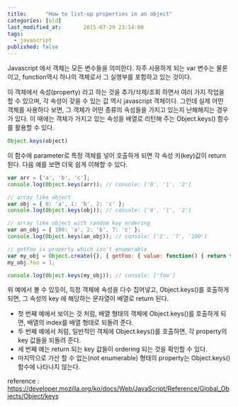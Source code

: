 ```yaml
---
title:      "How to list-up properties in an object"
categories: [old]
last_modified_at:       2015-07-29 23:14:00
tags:
  - javascript
published: false
---
```


Javascript 에서 객체는 모든 변수들을 의미한다. 자주 사용하게 되는 var 변수는 물론이고, function역시 하나의 객체로서 그 실행부를 포함하고 있는 것이다. 

이 객체에서 속성(property) 라고 하는 것을 추가/삭제/조회 하면서 여러 가지 작업을 할 수 있으며, 각 속성이 갖을 수 있는 값 역시 javascript 객체이다. 그런데 실제 어떤 객체를 사용하다 보면, 그 객체가 어떤 종류의 속성들을 가지고 있는지 난해해지는 경우가 있다. 이 때에는 객체가 가지고 있는 속성을 배열로 리턴해 주는 Object.keys() 함수를 활용할 수 있다. 

```js
Object.keys(object) 
```
이 함수에 parameter로 특정 객체를 넣어 호출하게 되면 각 속성 키(key)값이 return 된다. 다음 예를 보면 더욱 쉽게 이해할 수 있다. 

```js
var arr = ['a', 'b', 'c'];
console.log(Object.keys(arr)); // console: ['0', '1', '2']

// array like object
var obj = { 0: 'a', 1: 'b', 2: 'c' };
console.log(Object.keys(obj)); // console: ['0', '1', '2']

// array like object with random key ordering
var an_obj = { 100: 'a', 2: 'b', 7: 'c' };
console.log(Object.keys(an_obj)); // console: ['2', '7', '100']

// getFoo is property which isn't enumerable
var my_obj = Object.create({}, { getFoo: { value: function() { return this.foo; } } });
my_obj.foo = 1;

console.log(Object.keys(my_obj)); // console: ['foo']
```

위 예에서 볼 수 있듯이, 득정 객체에 속성을 다수 집어넣고, Object.keys()를 호출하게 되면, 그 속성의 key 에 해당하는 문자열이 배열로 return 된다. 

- 첫 번째 예에서 보이는 것 처럼, 배열 형태의 객체에 Object.keys()를 호출하게 되면, 배열의 index를 배열 형태로 되돌려 준다. 
- 두 번째 예에서 처럼, 일반적인 객체에 Object.keys()를 호출하면, 각 property의 key 값들을 되돌려 준다.
- 세 번째 예는 return 되는 key 값들이 ordering 되는 것을 확인할 수 있다. 
- 마지막으로 가산 할 수 없는(not enumerable) 형태의 property는 Object.keys() 함수에 나타나지 않는다.

reference : https://developer.mozilla.org/ko/docs/Web/JavaScript/Reference/Global_Objects/Object/keys

